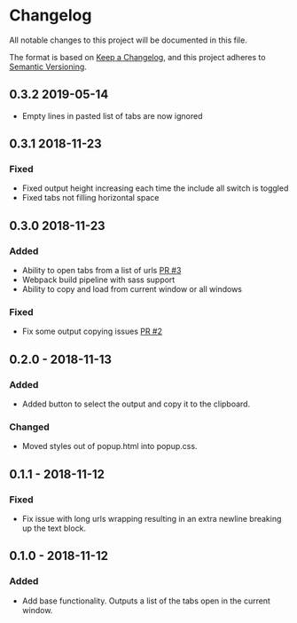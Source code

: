 # Changelog
All notable changes to this project will be documented in this file.

The format is based on [Keep a Changelog](https://keepachangelog.com/en/1.0.0/),
and this project adheres to [Semantic Versioning](https://semver.org/spec/v2.0.0.html).

## 0.3.2 2019-05-14
- Empty lines in pasted list of tabs are now ignored

## 0.3.1 2018-11-23
### Fixed
- Fixed output height increasing each time the include all switch is toggled
- Fixed tabs not filling horizontal space

## 0.3.0 2018-11-23
### Added
- Ability to open tabs from a list of urls [PR #3](https://github.com/Meebuhs/tablist/pull/3)
- Webpack build pipeline with sass support
- Ability to copy and load from current window or all windows

### Fixed
- Fix some output copying issues [PR #2](https://github.com/Meebuhs/tablist/pull/2)

## 0.2.0 - 2018-11-13
### Added
- Added button to select the output and copy it to the clipboard.

### Changed
- Moved styles out of popup.html into popup.css.

## 0.1.1 - 2018-11-12
### Fixed
- Fix issue with long urls wrapping resulting in an extra newline breaking up the text block.

## 0.1.0 - 2018-11-12
### Added
- Add base functionality. Outputs a list of the tabs open in the current window.
